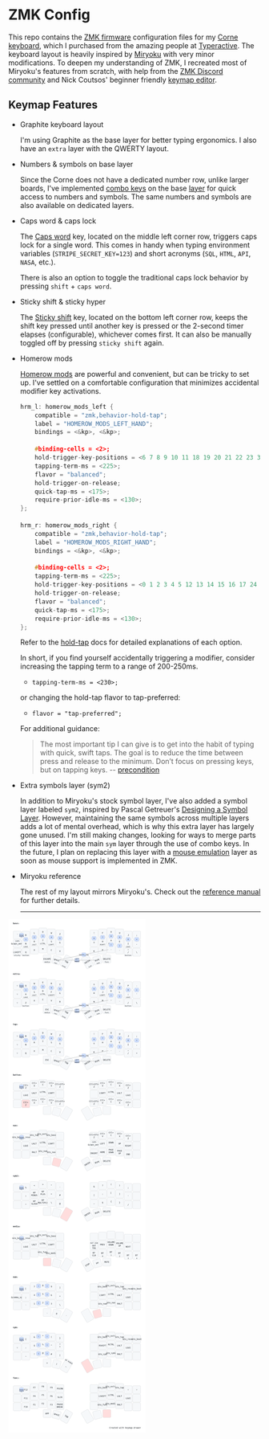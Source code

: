 # ZMK Config

This repo contains the [ZMK firmware](https://zmk.dev) configuration files for my [Corne keyboard](https://github.com/foostan/crkbd/), which I purchased from the amazing people at [Typeractive](https://typeractive.xyz/). The keyboard layout is heavily inspired by [Miryoku](https://github.com/manna-harbour/miryoku) with very minor modifications. To deepen my understanding of ZMK, I recreated most of Miryoku's features from scratch, with help from the [ZMK Discord community](https://zmk.dev/community/discord/invite) and Nick Coutsos' beginner friendly [keymap editor](https://nickcoutsos.github.io/keymap-editor/).

## Keymap Features

- Graphite keyboard layout

	I'm using Graphite as the base layer for better typing ergonomics. I also have an `extra` layer with the QWERTY layout.

- Numbers & symbols on base layer

	Since the Corne does not have a dedicated number row, unlike larger boards, I've implemented [combo keys](https://zmk.dev/docs/features/combos) on the base [layer](https://zmk.dev/docs/features/keymaps#layers) for quick access to numbers and symbols. The same numbers and symbols are also available on dedicated layers.

- Caps word & caps lock
 
 	The [Caps word](https://zmk.dev/docs/behaviors/caps-word) key, located on the middle left corner row, triggers caps lock for a single word. This comes in handy when typing environment variables (`STRIPE_SECRET_KEY=123`) and short acronyms (`SQL`, `HTML`, `API`, `NASA`, etc.).

 	There is also an option to toggle the traditional caps lock behavior by pressing `shift` + `caps word`.

 - Sticky shift & sticky hyper

	The [Sticky shift](https://zmk.dev/docs/behaviors/sticky-key) key, located on the bottom left corner row, keeps the shift key pressed until another key is pressed or the 2-second timer elapses (configurable), whichever comes first. It can also be manually toggled off by pressing `sticky shift` again.

- Homerow mods

	[Homerow mods](https://precondition.github.io/home-row-mods) are powerful and convenient, but can be tricky to set up. I've settled on a comfortable configuration that minimizes accidental modifier key activations.

	```c++
	hrm_l: homerow_mods_left {
		compatible = "zmk,behavior-hold-tap";
		label = "HOMEROW_MODS_LEFT_HAND";
		bindings = <&kp>, <&kp>;

		#binding-cells = <2>;
		hold-trigger-key-positions = <6 7 8 9 10 11 18 19 20 21 22 23 30 31 32 33 34 35 39 40 41>;
		tapping-term-ms = <225>;
		flavor = "balanced";
		hold-trigger-on-release;
		quick-tap-ms = <175>;
		require-prior-idle-ms = <130>;
	};

	hrm_r: homerow_mods_right {
		compatible = "zmk,behavior-hold-tap";
		label = "HOMEROW_MODS_RIGHT_HAND";
		bindings = <&kp>, <&kp>;

		#binding-cells = <2>;
		tapping-term-ms = <225>;
		hold-trigger-key-positions = <0 1 2 3 4 5 12 13 14 15 16 17 24 25 26 27 28 29 36 37 38>;
		hold-trigger-on-release;
		flavor = "balanced";
		quick-tap-ms = <175>;
		require-prior-idle-ms = <130>;
	};
	```
	Refer to the [hold-tap](https://zmk.dev/docs/behaviors/hold-tap) docs for detailed explanations of each option.

	In short, if you find yourself accidentally triggering a modifier, consider increasing the tapping term to a range of 200-250ms.
	- `tapping-term-ms = <230>;`

	or changing the hold-tap flavor to tap-preferred: 
	- `flavor = "tap-preferred";`

	For additional guidance:

	> The most important tip I can give is to get into the habit of typing with quick, swift taps. The goal is to reduce the time between press and release to the minimum. Don’t focus on pressing keys, but on tapping keys. -- [precondition](https://precondition.github.io/home-row-mods#quick-swift-taps)


- Extra symbols layer (sym2)

	In addition to Miryoku's stock symbol layer, I've also added a symbol layer labeled `sym2`, inspired by Pascal Getreuer's [Designing a Symbol Layer](https://getreuer.info/posts/keyboards/symbol-layer/index.html). However, maintaining the same symbols across multiple layers adds a lot of mental overhead, which is why this extra layer has largely gone unused. I'm still making changes, looking for ways to merge parts of this layer into the main `sym` layer through the use of combo keys. In the future, I plan on replacing this layer with a [mouse emulation](https://github.com/manna-harbour/miryoku/tree/master/docs/reference#mouse) layer as soon as mouse support is implemented in ZMK.

- Miryoku reference

	The rest of my layout mirrors Miryoku's. Check out the [reference manual](https://github.com/manna-harbour/miryoku/tree/master/docs/reference) for further details.

	---

![](images/zmk_keymap.png)
